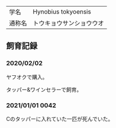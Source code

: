 ---
---

|||
|:-|:-|
| 学名 | Hynobius tokyoensis |
| 通称名 | トウキョウサンショウウオ |

## 飼育記録

### 2020/02/02

ヤフオクで購入。

タッパー&ワインセラーで飼育。

### 2021/01/01 0042

Cのタッパーに入れていた一匹が死んでいた。
